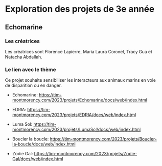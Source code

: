 # Exploration des projets de 3e année
## Echomarine
### Les créatrices
Les créatrices sont Florence Lapierre, Maria Laura Coronel, Tracy Gua et Natacha Abdallah.

### Le lien avec le thème
Ce projet souhaite sensibiliser les interacteurs aux animaux marins en voie de disparition ou en danger.
- Echomarine: https://tim-montmorency.com/2023/projets/Echomarine/docs/web/index.html
 
- EDRIA: https://tim-montmorency.com/2023/projets/EDRIA/docs/web/index.html

- Luma Sol: https://tim-montmorency.com/2023/projets/LumaSol/docs/web/index.html

- Boucler la boucle: https://tim-montmorency.com/2023/projets/Boucler-la-boucle/docs/web/index.html

- Zodie Gal: https://tim-montmorency.com/2023/projets/Zodie-Gal/docs/web/index.html
